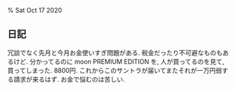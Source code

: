 % Sat Oct 17 2020

## 日記

冗談でなく先月と今月お金使いすぎ問題がある.
税金だったり不可避なものもあるけど.
分かってるのに moon PREMIUM EDITION を, 人が買ってるのを見て, 買ってしまった.
8800円.
これからこのサントラが届いてまたそれが一万円弱する請求が来るはず.
お金で悩むのは苦しい.
